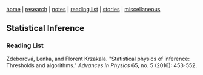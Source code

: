 [home](/../../index.html)  |  [research](/../../research.html)  |  [notes](/../../notes.html)  |  [reading list](/../../reading_list.html)  |  [stories](/../../story.html)  |  [miscellaneous](/../../miscellaneous.html)


## Statistical Inference

### Reading List
Zdeborová, Lenka, and Florent Krzakala. "Statistical physics of inference: Thresholds and algorithms." _Advances in Physics_ 65, no. 5 (2016): 453-552.
